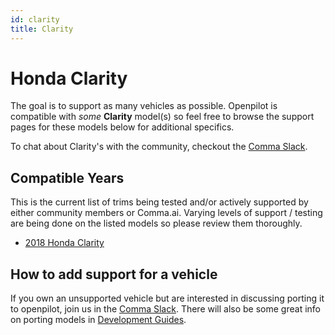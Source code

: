 ```yaml
---
id: clarity
title: Clarity
---
```

# Honda Clarity

The goal is to support as many vehicles as possible.
Openpilot is compatible with *some* **Clarity** model(s) so feel free to browse the support pages for these models below for additional specifics.

To chat about Clarity's with the community, checkout  the [Comma Slack](https://slack.comma.ai).

## Compatible Years

This is the current list of trims being tested and/or actively supported by either community members or Comma.ai.
Varying levels of support / testing are being done on the listed models so please review them thoroughly.

* [2018 Honda Clarity](/vehicles/honda/clarity/2018-honda-clarity.html)

## How to add support for a vehicle

If you own an unsupported vehicle but are interested in discussing porting it to openpilot, join us in the [Comma Slack](https://slack.comma.ai).
There will also be some great info on porting models in [Development Guides](../../development/guides/).

